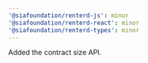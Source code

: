 ```yaml
---
'@siafoundation/renterd-js': minor
'@siafoundation/renterd-react': minor
'@siafoundation/renterd-types': minor
---
```


Added the contract size API.
